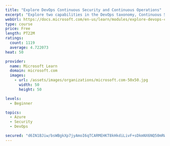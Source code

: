```yaml
---
title: "Explore DevOps Continuous Security and Continuous Operations"
excerpt: "Explore two capabilities in the DevOps taxonomy, Continuous Security and Continuous Operations."
webUrl: https://docs.microsoft.com/en-us/learn/modules/explore-devops-continuous-security-operations/
type: course
price: Free
length: PT22M
ratings:
  count: 1119
  average: 4.722073
heat: 50

provider:
  name: Microsoft Learn
  domain: microsoft.com
  images:
    - url: /assets/images/organizations/microsoft.com-50x50.jpg
      width: 50
      height: 50

levels:
  - Beginner

topics:
  - Azure
  - Security
  - DevOps

secured: "d6IN1BJiw/bsWBgkXp7jyAmoI6qTCARMEHKT8kHkdiLivF+sDkmNX6NQ50mRWeev07vKRRxXIHaQVCkST9nwl+i0Krn3g6S1J09OZ77z+VCWQd9v0Y/1/l4lN9r3MNfswnhgJLtC7/CmMQm06fm22jSGJu4ul+9XascL+kmxgSeLlebpSP1rQY93hY2Dr/QJJe0rXZxBS0jVMLUFmC2tBq6tuXt+THEJDjVjP6hJTxYXD3/OhKXWFiqK0tWJy1lLjPO6qiMbrC3PWSPv4nK5bSvHolIcNCbptKhdRukDHmV2FSDpkQDRcsNJESgQYwcCTYJsj5EMTt6InchnFq5cjNhkH4fB+ZFy++n/mVC0WOvoJ3Xd4pWqOuMAaWQQG6aCzDRcagzpUXqT4evzkVq+p6groqvfUBRjb1dPEwwAlnU=;zS3IBZ6dvZ1hgK2WVwr2jg=="
---
```


